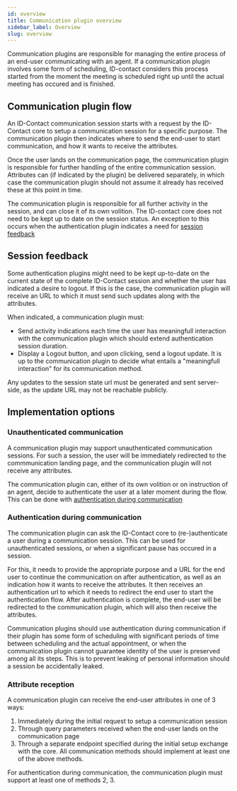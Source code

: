 ```yaml
---
id: overview
title: Communication plugin overview
sidebar_label: Overview
slug: overview
---
```


Communication plugins are responsible for managing the entire process of an end-user communicating with an agent. If a communication plugin involves some form of scheduling, ID-contact considers this process started from the moment the meeting is scheduled right up until the actual meeting has occured and is finished.

## Communication plugin flow

An ID-Contact communication session starts with a request by the ID-Contact core to setup a communication session for a specific purpose. The communication plugin then indicates where to send the end-user to start communication, and how it wants to receive the attributes.

Once the user lands on the communication page, the communication plugin is responsible for further handling of the entire communication session. Attributes can (if indicated by the plugin) be delivered separately, in which case the communication plugin should not assume it already has received these at this point in time.

The communication plugin is responsible for all further activity in the session, and can close it of its own volition. The ID-contact core does not need to be kept up to date on the session status. An exception to this occurs when the authentication plugin indicates a need for [session feedback](#session-feedback)

## Session feedback

Some authentication plugins might need to be kept up-to-date on the current state of the complete ID-Contact session and whether the user has indicated a desire to logout. If this is the case, the communication plugin will receive an URL to which it must send such updates along with the attributes.

When indicated, a communication plugin must:
 - Send activity indications each time the user has meaningfull interaction with the communication plugin which should extend authentication session duration.
 - Display a Logout button, and upon clicking, send a logout update.
It is up to the communication plugin to decide what entails a "meaningfull interaction" for its communication method.

Any updates to the session state url must be generated and sent server-side, as the update URL may not be reachable publicly.

## Implementation options

### Unauthenticated communication

A communication plugin may support unauthenticated communication sessions. For such a session, the user will be immediately redirected to the commmunication landing page, and the communication plugin will not receive any attributes.

The communication plugin can, either of its own volition or on instruction of an agent, decide to authenticate the user at a later moment during the flow. This can be done with [authentication during communication](#authentication-during-communication)

### Authentication during communication

The communication plugin can ask the ID-Contact core to (re-)authenticate a user during a communication session. This can be used for unauthenticated sessions, or when a significant pause has occured in a session.

For this, it needs to provide the appropriate purpose and a URL for the end user to continue the communication on after authentication, as well as an indication how it wants to receive the attributes. It then receives an authentication url to which it needs to redirect the end user to start the authentication flow. After authentication is complete, the end-user will be redirected to the communication plugin, which will also then receive the attributes.

Communication plugins should use authentication during communication if their plugin has some form of scheduling with significant periods of time between scheduling and the actual appointment, or when the communication plugin cannot guarantee identity of the user is preserved among all its steps. This is to prevent leaking of personal information should a session be accidentally leaked.

### Attribute reception

A communication plugin can receive the end-user attributes in one of 3 ways:
 1) Immediately during the initial request to setup a communication session
 2) Through query parameters received when the end-user lands on the communication page
 3) Through a separate endpoint specified during the initial setup exchange with the core.
All communication methods should implement at least one of the above methods.

For authentication during communication, the communication plugin must support at least one of methods 2, 3.
